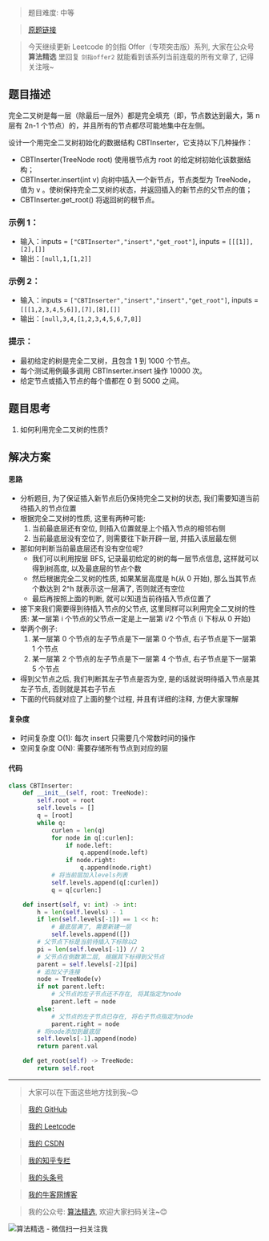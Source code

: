 > 题目难度: 中等

> [原题链接](https://leetcode.cn/problems/NaqhDT/)

> 今天继续更新 Leetcode 的剑指 Offer（专项突击版）系列, 大家在公众号 **算法精选** 里回复 `剑指offer2` 就能看到该系列当前连载的所有文章了, 记得关注哦~

## 题目描述

完全二叉树是每一层（除最后一层外）都是完全填充（即，节点数达到最大，第 n 层有 2n-1 个节点）的，并且所有的节点都尽可能地集中在左侧。

设计一个用完全二叉树初始化的数据结构 CBTInserter，它支持以下几种操作：

- CBTInserter(TreeNode root) 使用根节点为 root 的给定树初始化该数据结构；
- CBTInserter.insert(int v) 向树中插入一个新节点，节点类型为 TreeNode，值为 v 。使树保持完全二叉树的状态，并返回插入的新节点的父节点的值；
- CBTInserter.get_root() 将返回树的根节点。

### 示例 1：

- 输入：inputs = `["CBTInserter","insert","get_root"]`, inputs = `[[[1]],[2],[]]`
- 输出：`[null,1,[1,2]]`

### 示例 2：

- 输入：inputs = `["CBTInserter","insert","insert","get_root"]`, inputs = `[[[1,2,3,4,5,6]],[7],[8],[]]`
- 输出：`[null,3,4,[1,2,3,4,5,6,7,8]]`

### 提示：

- 最初给定的树是完全二叉树，且包含 1 到 1000 个节点。
- 每个测试用例最多调用 CBTInserter.insert 操作 10000 次。
- 给定节点或插入节点的每个值都在 0 到 5000 之间。

## 题目思考

1. 如何利用完全二叉树的性质?

## 解决方案

#### 思路

- 分析题目, 为了保证插入新节点后仍保持完全二叉树的状态, 我们需要知道当前待插入的节点位置
- 根据完全二叉树的性质, 这里有两种可能:
  1. 当前最底层还有空位, 则插入位置就是上个插入节点的相邻右侧
  2. 当前最底层没有空位了, 则需要往下新开辟一层, 并插入该层最左侧
- 那如何判断当前最底层还有没有空位呢?
  - 我们可以利用按层 BFS, 记录最初给定的树的每一层节点信息, 这样就可以得到树高度, 以及最底层的节点个数
  - 然后根据完全二叉树的性质, 如果某层高度是 h(从 0 开始), 那么当其节点个数达到 2^h 就表示这一层满了, 否则就还有空位
  - 最后再按照上面的判断, 就可以知道当前待插入节点位置了
- 接下来我们需要得到待插入节点的父节点, 这里同样可以利用完全二叉树的性质: 某一层第 i 个节点的父节点一定是上一层第 i/2 个节点 (i 下标从 0 开始)
- 举两个例子:
  1. 某一层第 0 个节点的左子节点是下一层第 0 个节点, 右子节点是下一层第 1 个节点
  2. 某一层第 2 个节点的左子节点是下一层第 4 个节点, 右子节点是下一层第 5 个节点
- 得到父节点之后, 我们判断其左子节点是否为空, 是的话就说明待插入节点是其左子节点, 否则就是其右子节点
- 下面的代码就对应了上面的整个过程, 并且有详细的注释, 方便大家理解

#### 复杂度

- 时间复杂度 O(1): 每次 insert 只需要几个常数时间的操作
- 空间复杂度 O(N): 需要存储所有节点到对应的层

#### 代码

```python
class CBTInserter:
    def __init__(self, root: TreeNode):
        self.root = root
        self.levels = []
        q = [root]
        while q:
            curlen = len(q)
            for node in q[:curlen]:
                if node.left:
                    q.append(node.left)
                if node.right:
                    q.append(node.right)
            # 将当前层加入levels列表
            self.levels.append(q[:curlen])
            q = q[curlen:]

    def insert(self, v: int) -> int:
        h = len(self.levels) - 1
        if len(self.levels[-1]) == 1 << h:
            # 最底层满了, 需要新建一层
            self.levels.append([])
        # 父节点下标是当前待插入下标除以2
        pi = len(self.levels[-1]) // 2
        # 父节点在倒数第二层, 根据其下标得到父节点
        parent = self.levels[-2][pi]
        # 追加父子连接
        node = TreeNode(v)
        if not parent.left:
            # 父节点的左子节点还不存在, 将其指定为node
            parent.left = node
        else:
            # 父节点的左子节点已存在, 将右子节点指定为node
            parent.right = node
        # 将node添加到最底层
        self.levels[-1].append(node)
        return parent.val

    def get_root(self) -> TreeNode:
        return self.root
```

---

> 大家可以在下面这些地方找到我~😊

> [我的 GitHub](https://github.com/zjulyx)

> [我的 Leetcode](https://leetcode-cn.com/u/suibianfahui/)

> [我的 CSDN](https://me.csdn.net/zjulyx1993)

> [我的知乎专栏](https://zhuanlan.zhihu.com/c_1242508721932464128)

> [我的头条号](https://www.toutiao.com/c/user/1090304683804520/#mid=1671643017345028)

> [我的牛客网博客](https://blog.nowcoder.net/zjulyx)

> 我的公众号: [算法精选](https://mp.weixin.qq.com/s?__biz=MzA5MDk1MjI5MA==&mid=2247484158&idx=1&sn=90176bac32cf7af40e4074c721fd8a95&chksm=900285f3a7750ce5a068c9c9773781461819633f2fd60533732637ec9520c908371ebc218d49&scene=178&cur_album_id=1386231241346859009#rd), 欢迎大家扫码关注~😊

![算法精选 - 微信扫一扫关注我](https://pic1.zhimg.com/80/v2-7c988a7b35886df51596ef23616764ac_1440w.jpg)
